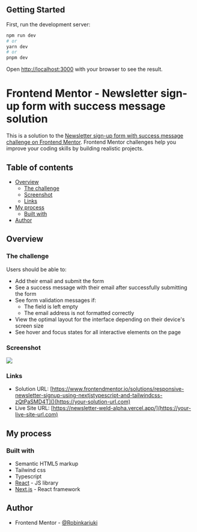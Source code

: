 ## Getting Started

First, run the development server:

```bash
npm run dev
# or
yarn dev
# or
pnpm dev
```

Open [http://localhost:3000](http://localhost:3000) with your browser to see the result.

# Frontend Mentor - Newsletter sign-up form with success message solution

This is a solution to the [Newsletter sign-up form with success message challenge on Frontend Mentor](https://www.frontendmentor.io/challenges/newsletter-signup-form-with-success-message-3FC1AZbNrv). Frontend Mentor challenges help you improve your coding skills by building realistic projects. 

## Table of contents

- [Overview](#overview)
  - [The challenge](#the-challenge)
  - [Screenshot](#screenshot)
  - [Links](#links)
- [My process](#my-process)
  - [Built with](#built-with)
- [Author](#author)




## Overview

### The challenge

Users should be able to:

- Add their email and submit the form
- See a success message with their email after successfully submitting the form
- See form validation messages if:
  - The field is left empty
  - The email address is not formatted correctly
- View the optimal layout for the interface depending on their device's screen size
- See hover and focus states for all interactive elements on the page

### Screenshot

![](./public/static/Images/newsletter.jpg)


### Links

- Solution URL: [https://www.frontendmentor.io/solutions/responsive-newsletter-signup-using-nextjstypescript-and-tailwindcss-zQtPaSMD4T]()(https://your-solution-url.com)
- Live Site URL: [https://newsletter-weld-alpha.vercel.app/](https://your-live-site-url.com)

## My process

### Built with

- Semantic HTML5 markup
- Tailwind css
- Typescript
- [React](https://reactjs.org/) - JS library
- [Next.js](https://nextjs.org/) - React framework





## Author
- Frontend Mentor - [@Robinkariuki](https://www.frontendmentor.io/profile/Robinkariuki)




